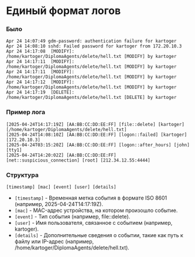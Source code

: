 # Единый формат логов

### Было
```
Apr 24 14:07:49 gdm-password: authentication failure for kartoger
Apr 24 14:08:10 sshd: Failed password for kartoger from 172.20.10.3
Apr 24 14:17:08  [MODIFY]: /home/kartoger/DiplomaAgents/delete/hell.txt [MODIFY] by kartoger
Apr 24 14:17:11  [MODIFY]: /home/kartoger/DiplomaAgents/delete/hell.txt [MODIFY] by kartoger
Apr 24 14:17:11  [MODIFY]: /home/kartoger/DiplomaAgents/delete/hell.txt [MODIFY] by kartoger
Apr 24 14:17:12  [MODIFY]: /home/kartoger/DiplomaAgents/delete/hell.txt [MODIFY] by kartoger
Apr 24 14:17:19  [DELETE]: /home/kartoger/DiplomaAgents/delete/hell.txt [DELETE] by kartoger
```

### Пример лога
```
[2025-04-24T14:17:19Z] [AA:BB:CC:DD:EE:FF] [file::delete] [kartoger] [/home/kartoger/DiplomaAgents/delete/hell.txt]
[2025-04-24T14:08:10Z] [AA:BB:CC:DD:EE:FF] [logon::failed] [kartoger] [172.20.10.3]
[2025-04-24T03:15:20Z] [AA:BB:CC:DD:EE:FF] [logon::after_hours] [john] [tty1]
[2025-04-24T14:20:02Z] [AA:BB:CC:DD:EE:FF] [net::suspicious_connection] [root] [212.34.12.55:4444]
```

### Структура
`[timestamp] [mac] [event] [user] [details]`
- `[timestamp]` - Временная метка события в формате ISO 8601 (например, 2025-04-24T14:17:19Z).
- `[mac]` - MAC-адрес устройства, на котором произошло событие.
- `[event]` - Тип события (например, file::delete).
- `[user]` - Имя пользователя, связанное с событием (например, kartoger).
- `[details]` - Дополнительные сведения о событии, такие как путь к файлу или IP-адрес (например, /home/kartoger/DiplomaAgents/delete/hell.txt).
